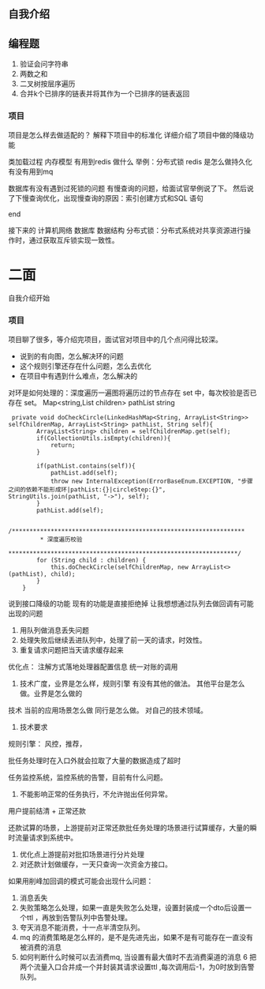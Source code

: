 ## 自我介绍

## 编程题
1. 验证会问字符串
2. 两数之和
3. 二叉树按层序遍历
4. 合并k个已排序的链表并将其作为一个已排序的链表返回

### 项目
项目是怎么样去做适配的？
解释下项目中的标准化
详细介绍了项目中做的降级功能

类加载过程
内存模型
有用到redis 做什么
举例：分布式锁
redis 是怎么做持久化
有没有用到mq

数据库有没有遇到过死锁的问题
有慢查询的问题，给面试官举例说了下。
然后说了下慢查询优化，出现慢查询的原因：索引创建方式和SQL 语句

end

接下来的  计算机网络 数据库 数据结构
分布式锁：分布式系统对共享资源进行操作时，通过获取互斥锁实现一致性。


# 二面
自我介绍开始
### 项目
项目聊了很多，等介绍完项目，面试官对项目中的几个点问得比较深。
- 说到的有向图，怎么解决环的问题
- 这个规则引擎还存在什么问题，怎么去优化
- 在项目中有遇到什么难点，怎么解决的

对环是如何处理的：深度遍历一遍图将遍历过的节点存在 set 中，每次校验是否已存在 set。
Map<string,List<String> children>  pathList string

``` 
 private void doCheckCircle(LinkedHashMap<String, ArrayList<String>> selfChildrenMap, ArrayList<String> pathList, String self){
        ArrayList<String> children = selfChildrenMap.get(self);
        if(CollectionUtils.isEmpty(children)){
            return;
        }

        if(pathList.contains(self)){
            pathList.add(self);
            throw new InternalException(ErrorBaseEnum.EXCEPTION, "步骤之间的依赖不能形成环|pathList:{}|circleStep:{}", StringUtils.join(pathList, "->"), self);
        }
        pathList.add(self);

        /******************************************************************
         * 深度遍历校验
         *****************************************************************/
        for (String child : children) {
            this.doCheckCircle(selfChildrenMap, new ArrayList<>(pathList), child);
        }
    }
```


说到接口降级的功能
现有的功能是直接拒绝掉
让我想想通过队列去做回调有可能出现的问题
1. 用队列做消息丢失问题
2. 处理失败后继续丢进队列中，处理了前一天的请求，时效性。
3. 重复请求问题把当天请求缓存起来



优化点：
注解方式落地处理器配置信息
统一对账的调用

1. 技术广度，业界是怎么样，规则引擎
有没有其他的做法。
其他平台是怎么做。业界是怎么做的

技术 当前的应用场景怎么做 同行是怎么做。
对自己的技术领域。

1. 技术要求


规则引擎： 风控，推荐，

批任务处理时在入口外就会拉取了大量的数据造成了超时

任务监控系统，监控系统的告警，目前有什么问题。
1. 不能影响正常的任务执行，不允许抛出任何异常。


用户提前结清 + 正常还款

还款试算的场景，上游提前对正常还款批任务处理的场景进行试算缓存，大量的瞬时流量请求到系统中。
1. 优化点上游提前对批扣场景进行分片处理
2. 对还款计划做缓存，一天只查询一次资金方接口。

如果用削峰加回调的模式可能会出现什么问题：
1. 消息丢失
2. 失败策略怎么处理，如果一直是失败怎么处理，设置封装成一个dto后设置一个ttl ，再放到告警队列中告警处理。
3. 夸天消息不能消费，十一点半清空队列。 
4. mq 的消费策略是怎么样的，是不是先进先出，如果不是有可能存在一直没有被消费的消息
5. 如何判断什么时候可以去消费mq, 当设置有最大值时不去消费渠道的消息
6  把两个流量入口合并成一个并封装其请求设置ttl ,每次调用后-1，为0时放到告警队列。





